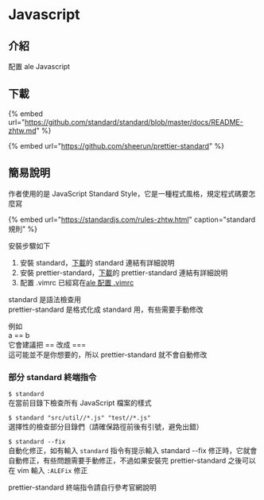 # Javascript

## 介紹

配置 ale Javascript

## 下載

{% embed url="https://github.com/standard/standard/blob/master/docs/README-zhtw.md" %}

{% embed url="https://github.com/sheerun/prettier-standard" %}

## 簡易說明

作者使用的是 JavaScript Standard Style，它是一種程式風格，規定程式碼要怎麼寫

{% embed url="https://standardjs.com/rules-zhtw.html" caption="standard 規則" %}

安裝步驟如下

1. 安裝 standard，[下載](javascript.md#xia-zai)的 standard 連結有詳細說明
2. 安裝 prettier-standard，[下載](javascript.md#xia-zai)的 prettier-standard 連結有詳細說明
3. 配置 .vimrc 已經寫在[ale 配置 .vimrc](./#pei-zhi-vimrc)

standard 是語法檢查用  
prettier-standard 是格式化成 standard 用，有些需要手動修改

例如   
a == b  
它會建議把 == 改成 ===  
這可能並不是你想要的，所以 prettier-standard 就不會自動修改

### 部分 standard 終端指令

`$ standard`   
在當前目錄下檢查所有 JavaScript 檔案的樣式

`$ standard "src/util//*.js" "test//*.js"`  
選擇性的檢查部分目錄們（請確保路徑前後有引號，避免出錯）

`$ standard --fix`  
自動化修正，如有輸入 `standard` 指令有提示輸入 standard --fix 修正時，它就會自動修正，有些問題需要手動修正，不過如果安裝完 prettier-standard 之後可以在 vim 輸入 `:ALEFix` 修正

prettier-standard 終端指令請自行參考官網說明

